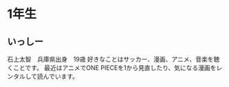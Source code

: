 # 1年生

## いっしー
石上太智　兵庫県出身　19歳
好きなことはサッカー、漫画、アニメ、音楽を聴くことです。
最近はアニメでONE PIECEを1から見直したり、気になる漫画をレンタルして読んでいます。
